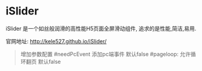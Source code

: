 # iSlider
iSlider 是一个如丝般润滑的高性能H5页面全屏滑动组件, 追求的是性能,简洁,易用.

官网地址: http://kele527.github.io/iSlider/

>增加参数配置
#needPcEvent 添加pc端事件 默认false
#pageloop: 允许循环翻页 默认false